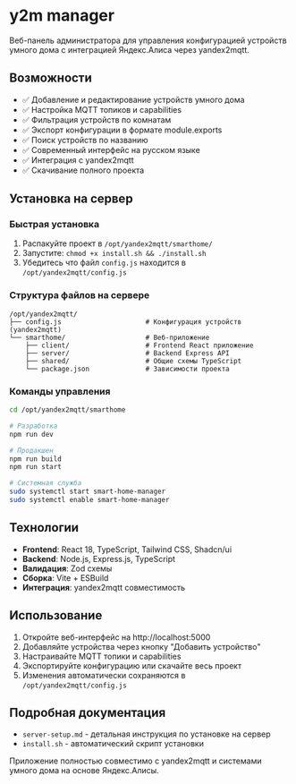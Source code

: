 # y2m manager

Веб-панель администратора для управления конфигурацией устройств умного дома с интеграцией Яндекс.Алиса через yandex2mqtt.

## Возможности

- ✅ Добавление и редактирование устройств умного дома
- ✅ Настройка MQTT топиков и capabilities
- ✅ Фильтрация устройств по комнатам
- ✅ Экспорт конфигурации в формате module.exports
- ✅ Поиск устройств по названию
- ✅ Современный интерфейс на русском языке
- ✅ Интеграция с yandex2mqtt
- ✅ Скачивание полного проекта

## Установка на сервер

### Быстрая установка
1. Распакуйте проект в `/opt/yandex2mqtt/smarthome/`
2. Запустите: `chmod +x install.sh && ./install.sh`
3. Убедитесь что файл `config.js` находится в `/opt/yandex2mqtt/config.js`

### Структура файлов на сервере
```
/opt/yandex2mqtt/
├── config.js                     # Конфигурация устройств (yandex2mqtt)
└── smarthome/                    # Веб-приложение
    ├── client/                   # Frontend React приложение
    ├── server/                   # Backend Express API
    ├── shared/                   # Общие схемы TypeScript
    └── package.json              # Зависимости проекта
```

### Команды управления
```bash
cd /opt/yandex2mqtt/smarthome

# Разработка
npm run dev

# Продакшен
npm run build
npm run start

# Системная служба
sudo systemctl start smart-home-manager
sudo systemctl enable smart-home-manager
```

## Технологии

- **Frontend**: React 18, TypeScript, Tailwind CSS, Shadcn/ui
- **Backend**: Node.js, Express.js, TypeScript
- **Валидация**: Zod схемы
- **Сборка**: Vite + ESBuild
- **Интеграция**: yandex2mqtt совместимость

## Использование

1. Откройте веб-интерфейс на http://localhost:5000
2. Добавляйте устройства через кнопку "Добавить устройство"
3. Настраивайте MQTT топики и capabilities
4. Экспортируйте конфигурацию или скачайте весь проект
5. Изменения автоматически сохраняются в `/opt/yandex2mqtt/config.js`

## Подробная документация

- `server-setup.md` - детальная инструкция по установке на сервер
- `install.sh` - автоматический скрипт установки

Приложение полностью совместимо с yandex2mqtt и системами умного дома на основе Яндекс.Алисы.
